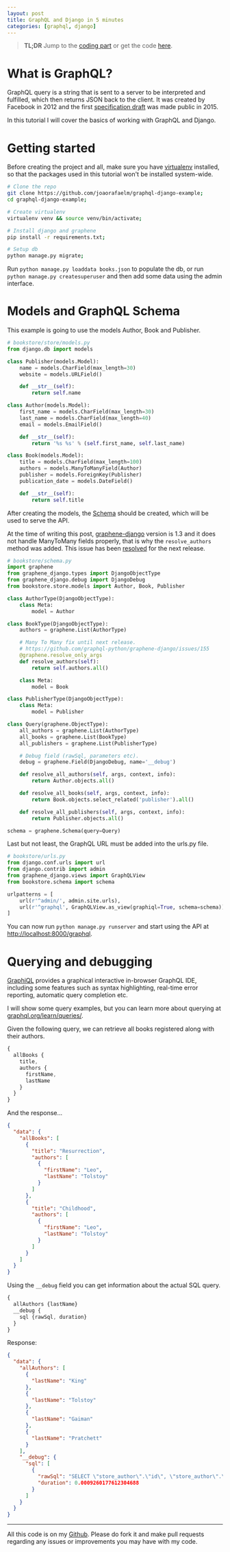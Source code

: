 ```yaml
---
layout: post
title: GraphQL and Django in 5 minutes
categories: [graphql, django]
---
```


> **TL;DR** Jump to the [coding part](#models-and-graphql-schema) or get the code [here](https://github.com/joaorafaelm/graphql-django-example).

# What is GraphQL?
GraphQL query is a string that is sent to a server to be interpreted and fulfilled, which then returns JSON back to the client.
It was created by Facebook in 2012 and the first [specification draft](http://facebook.github.io/graphql/) was made public in 2015.

In this tutorial I will cover the basics of working with GraphQL and Django.

# Getting started
Before creating the project and all, make sure you have [virtualenv](https://virtualenv.pypa.io/en/stable/) installed, so that the packages used in this tutorial won't be installed system-wide.

```bash
# Clone the repo
git clone https://github.com/joaorafaelm/graphql-django-example;
cd graphql-django-example;

# Create virtualenv
virtualenv venv && source venv/bin/activate;

# Install django and graphene
pip install -r requirements.txt;

# Setup db
python manage.py migrate;
```

Run `python manage.py loaddata books.json` to populate the db, or run `python manage.py createsuperuser` and then add some data using the admin interface.

# Models and GraphQL Schema
This example is going to use the models Author, Book and Publisher.
```python
# bookstore/store/models.py
from django.db import models

class Publisher(models.Model):
    name = models.CharField(max_length=30)
    website = models.URLField()

    def __str__(self):
        return self.name

class Author(models.Model):
    first_name = models.CharField(max_length=30)
    last_name = models.CharField(max_length=40)
    email = models.EmailField()

    def __str__(self):
        return '%s %s' % (self.first_name, self.last_name)

class Book(models.Model):
    title = models.CharField(max_length=100)
    authors = models.ManyToManyField(Author)
    publisher = models.ForeignKey(Publisher)
    publication_date = models.DateField()

    def __str__(self):
        return self.title
```

After creating the models, the [Schema](http://graphql.org/learn/schema/#type-language) should be created, which will be used to serve the API.

At the time of writing this post, [graphene-django](https://github.com/graphql-python/graphene-django) version is 1.3 and it does not handle ManyToMany fields properly, that is why the `resolve_authors` method was added. This issue has been [resolved](https://github.com/graphql-python/graphene-django/issues/155) for the next release.

```python
# bookstore/schema.py
import graphene
from graphene_django.types import DjangoObjectType
from graphene_django.debug import DjangoDebug
from bookstore.store.models import Author, Book, Publisher

class AuthorType(DjangoObjectType):
    class Meta:
        model = Author

class BookType(DjangoObjectType):
    authors = graphene.List(AuthorType)

    # Many To Many fix until next release.
    # https://github.com/graphql-python/graphene-django/issues/155
    @graphene.resolve_only_args
    def resolve_authors(self):
        return self.authors.all()

    class Meta:
        model = Book

class PublisherType(DjangoObjectType):
    class Meta:
        model = Publisher

class Query(graphene.ObjectType):
    all_authors = graphene.List(AuthorType)
    all_books = graphene.List(BookType)
    all_publishers = graphene.List(PublisherType)

    # Debug field (rawSql, parameters etc).
    debug = graphene.Field(DjangoDebug, name='__debug')

    def resolve_all_authors(self, args, context, info):
        return Author.objects.all()

    def resolve_all_books(self, args, context, info):
        return Book.objects.select_related('publisher').all()

    def resolve_all_publishers(self, args, context, info):
        return Publisher.objects.all()

schema = graphene.Schema(query=Query)
```
Last but not least, the GraphQL URL must be added into the urls.py file.

```python
# bookstore/urls.py
from django.conf.urls import url
from django.contrib import admin
from graphene_django.views import GraphQLView
from bookstore.schema import schema

urlpatterns = [
    url(r'^admin/', admin.site.urls),
    url(r'^graphql', GraphQLView.as_view(graphiql=True, schema=schema)),
]
```
You can now run `python manage.py runserver` and start using the API at [http://localhost:8000/graphql](http://localhost:8000/graphql).

# Querying and debugging
[GraphiQL](https://github.com/graphql/graphiql) provides a graphical interactive in-browser GraphQL IDE, including some features such as syntax highlighting, real-time error reporting, automatic query completion etc.

I will show some query examples, but you can learn more about querying at [graphql.org/learn/queries/](http://graphql.org/learn/queries/).

Given the following query, we can retrieve all books registered along with their authors.
```javascript
{
  allBooks {
    title,
    authors {
      firstName,
      lastName
    }
  }
}
```
And the response...
```json
{
  "data": {
    "allBooks": [
      {
        "title": "Resurrection",
        "authors": [
          {
            "firstName": "Leo",
            "lastName": "Tolstoy"
          }
        ]
      },
      {
        "title": "Childhood",
        "authors": [
          {
            "firstName": "Leo",
            "lastName": "Tolstoy"
          }
        ]
      }
    ]
  }
}
```

Using the `__debug` field you can get information about the actual SQL query.
```javascript
{
  allAuthors {lastName}
  __debug {
    sql {rawSql, duration}
  }
}
```
Response:
```json
{
  "data": {
    "allAuthors": [
      {
        "lastName": "King"
      },
      {
        "lastName": "Tolstoy"
      },
      {
        "lastName": "Gaiman"
      },
      {
        "lastName": "Pratchett"
      }
    ],
    "__debug": {
      "sql": [
        {
          "rawSql": "SELECT \"store_author\".\"id\", \"store_author\".\"first_name\", \"store_author\".\"last_name\", \"store_author\".\"email\" FROM \"store_author\"",
          "duration": 0.0009260177612304688
        }
      ]
    }
  }
}
```

---

All this code is on my [Github](https://github.com/joaorafaelm/graphql-django-example/). Please do fork it and make pull requests regarding any issues or improvements you may have with my code.
